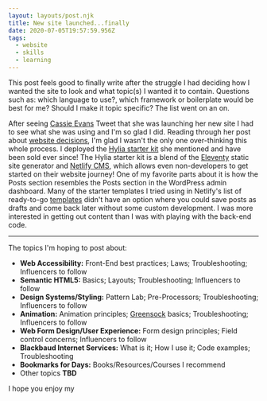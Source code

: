 ```yaml
---
layout: layouts/post.njk
title: New site launched...finally
date: 2020-07-05T19:57:59.956Z
tags:
  - website
  - skills
  - learning
---
```

This post feels good to finally write after the struggle I had deciding how I wanted the site to look and what topic(s) I wanted it to contain. Questions such as: which language to use?, which framework or boilerplate would be best for me? Should I make it topic specific? The list went on an on. 

After seeing [Cassie Evans](https://www.cassie.codes/) Tweet that she was launching her new site I had to see what she was using and I'm so glad I did. Reading through her post about [website decisions](https://www.cassie.codes/posts/shoes-at-last/), I'm glad I wasn't the only one over-thinking this whole process. I deployed the [Hylia starter kit](https://github.com/hankchizljaw/hylia) she mentioned and have been sold ever since! The Hylia starter kit is a blend of the [Eleventy](https://www.11ty.dev/) static site generator and [Netlify CMS](https://www.netlifycms.org/), which allows even non-developers to get started on their website journey! One of my favorite parts about it is how the Posts section resembles the Posts section in the WordPress admin dashboard. Many of the starter templates I tried using in Netlify's list of ready-to-go [templates](https://templates.netlify.com/) didn't have an option where you could save posts as drafts and come back later without some custom development. I was more interested in getting out content than I was with playing with the back-end code.

- - -

The topics I'm hoping to post about:

* **Web Accessibility:** Front-End best practices; Laws; Troubleshooting; Influencers to follow
* **Semantic HTML5:** Basics; Layouts; Troubleshooting; Influencers to follow
* **Design Systems/Styling:** Pattern Lab; Pre-Processors; Troubleshooting; Influencers to follow
* **Animation:** Animation principles; [Greensock](https://greensock.com/) basics; Troubleshooting; Influencers to follow
* **Web Form Design/User Experience:** Form design principles; Field control concerns; Influencers to follow
* **Blackbaud Internet Services:** What is it; How I use it; Code examples; Troubleshooting
* **Bookmarks for Days:** Books/Resources/Courses I recommend
* Other topics **TBD**

I hope you enjoy my